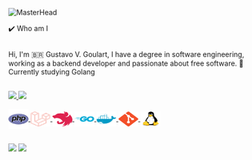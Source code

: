 
 ![MasterHead](https://res.cloudinary.com/dwfozxaxd/image/upload/v1678741971/banner_wgijxf.png)
 
✔️ Who am I
   ##
   Hi, I'm 🇧🇷 Gustavo V. Goulart, I have a degree in software engineering, working as a backend developer and passionate about free software. 🌱 Currently studying Golang
   ##

<div>
  <a href="https://github.com/gvillela7">
  <img height="180em" src="https://github-readme-stats.vercel.app/api?username=gvillela7&show_icons=true&theme=transparent" />
  <img height="180em" src="https://github-readme-stats.vercel.app/api/top-langs/?username=gvillela7&show_icons=true&theme=transparent" />
</div>

<div style="display: inline_block"><br>
  <img align="center" alt="#" height="40" width="40" src="https://raw.githubusercontent.com/devicons/devicon/master/icons/php/php-original.svg">
  <img align="center" alt="#" height="30" width="40" src="https://raw.githubusercontent.com/devicons/devicon/develop/icons/laravel/laravel-line.svg">
  <img align="center" alt="#" height="30" width="40" src="https://raw.githubusercontent.com/devicons/devicon/develop/icons/nestjs/nestjs-original.svg">
  <img align="center" alt="#" height="30" width="40" src="https://raw.githubusercontent.com/devicons/devicon/develop/icons/go/go-original-wordmark.svg">
  <img align="center" alt="#" height="30" width="40" src="https://raw.githubusercontent.com/devicons/devicon/master/icons/docker/docker-plain.svg">
  <img align="center" alt="#" height="30" width="40" src="https://raw.githubusercontent.com/devicons/devicon/master/icons/git/git-plain.svg">
  <img align="center" alt="#" height="30" width="40" src="https://raw.githubusercontent.com/devicons/devicon/master/icons/linux/linux-original.svg">
</div>
 
   ##

 <div>
  <a href = "mailto:gvillela7@gmail.com"><img src="https://img.shields.io/badge/-Gmail-%23333?style=for-the-badge&logo=gmail&logoColor=white" target="_blank"></a>
  <a href="https://www.linkedin.com/in/gustavovgoulart" target="_blank"><img src="https://img.shields.io/badge/-LinkedIn-%230077B5?style=for-the-badge&logo=linkedin&logoColor=white" target="_blank"></a> 
</div>
